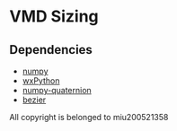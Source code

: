 # VMD Sizing


## Dependencies

 - [numpy](https://pypi.org/project/numpy/)
 - [wxPython](https://pypi.org/project/wxPython/)
 - [numpy-quaternion](https://pypi.org/project/numpy-quaternion/)
 - [bezier](https://pypi.org/project/bezier/)


All copyright is belonged to miu200521358
